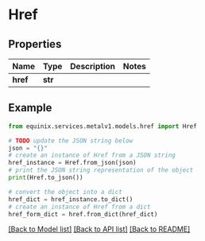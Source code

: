 # Href


## Properties

Name | Type | Description | Notes
------------ | ------------- | ------------- | -------------
**href** | **str** |  | 

## Example

```python
from equinix.services.metalv1.models.href import Href

# TODO update the JSON string below
json = "{}"
# create an instance of Href from a JSON string
href_instance = Href.from_json(json)
# print the JSON string representation of the object
print(Href.to_json())

# convert the object into a dict
href_dict = href_instance.to_dict()
# create an instance of Href from a dict
href_form_dict = href.from_dict(href_dict)
```
[[Back to Model list]](../README.md#documentation-for-models) [[Back to API list]](../README.md#documentation-for-api-endpoints) [[Back to README]](../README.md)


